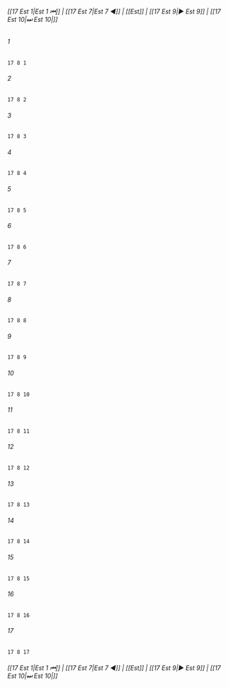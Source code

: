 
###### [[17 Est 1|Est 1 ⏮]] | [[17 Est 7|Est 7 ◀]] | [[Est]] | [[17 Est 9|▶ Est 9]] | [[17 Est 10|⏭ Est 10|]]

###### 1
``` verse
17 8 1 
```
###### 2
``` verse
17 8 2 
```
###### 3
``` verse
17 8 3 
```
###### 4
``` verse
17 8 4 
```
###### 5
``` verse
17 8 5 
```
###### 6
``` verse
17 8 6 
```
###### 7
``` verse
17 8 7 
```
###### 8
``` verse
17 8 8 
```
###### 9
``` verse
17 8 9 
```
###### 10
``` verse
17 8 10 
```
###### 11
``` verse
17 8 11 
```
###### 12
``` verse
17 8 12 
```
###### 13
``` verse
17 8 13 
```
###### 14
``` verse
17 8 14 
```
###### 15
``` verse
17 8 15 
```
###### 16
``` verse
17 8 16 
```
###### 17
``` verse
17 8 17 
```

###### [[17 Est 1|Est 1 ⏮]] | [[17 Est 7|Est 7 ◀]] | [[Est]] | [[17 Est 9|▶ Est 9]] | [[17 Est 10|⏭ Est 10|]]


